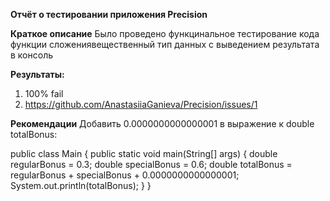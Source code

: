 **Отчёт о тестировании приложения Precision**

**Краткое описание**
Было проведено функцинальное тестирование кода функции сложениявещественный тип данных с выведением результата в консоль

**Результаты:**

1. 100% fail
2. https://github.com/AnastasiiaGanieva/Precision/issues/1

**Рекомендации**
Добавить 0.0000000000000001 в выражение к double totalBonus:

public class Main {
    public static void main(String[] args) {
        double regularBonus = 0.3;
        double specialBonus = 0.6;
        double totalBonus = regularBonus + specialBonus + 0.0000000000000001;
        System.out.println(totalBonus);
    }
}
